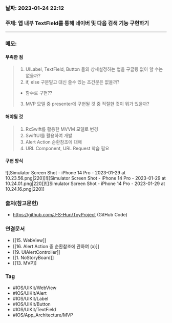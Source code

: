 ### 날짜: 2023-01-24 22:12

### 주제:  앱 내부 TextField를 통해 네이버 및 다음 검색 기능 구현하기
---
### 메모: 
#### 부족한 점
> 1. UILabel, TextField, Button 들의 상세설정하는 법을 구글링 없이 할 수는 없을까?
> 2. if, else 구문말고 대신 쓸수 있는 조건문은 없을까? 
> 	-  함수로 구현??
> 3. MVP 모델 중 presenter에 구현될 것 중 적절한 것이 뭐가 있을까?
#### 해야될 것
> 1. RxSwift를 활용한 MVVM 모델로 변경 
> 2. SwiftUI를 활용하여 개발
> 3. Alert Action 순환참조에 대해
> 4. URL Component, URL Request 학습 필요
#### 구현 방식
![[Simulator Screen Shot - iPhone 14 Pro - 2023-01-29 at 10.23.56.png|220]]![[Simulator Screen Shot - iPhone 14 Pro - 2023-01-29 at 10.24.01.png|220]]![[Simulator Screen Shot - iPhone 14 Pro - 2023-01-29 at 10.24.16.png|220]]

### 출처(참고문헌) 
- https://github.com/J-S-Hun/ToyProject (GitHub Code)

### 연결문서 
- [[15. WebView]]
- [[16. Alert Action 중 순환참조에 관하여 (x)]]
- [[9. UIAlertController]]
- [[1. NoStoryBoard]]
- [[13. MVP]]

### Tag
- #IOS/UIKit/WebView
- #IOS/UIKit/Alert 
- #IOS/UIKit/Label
- #IOS/UIKit/Button 
- #IOS/UIKit/TextField
- #IOS/App_Architecture/MVP 
